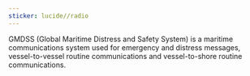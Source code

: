 ```yaml
---
sticker: lucide//radio
---
```

GMDSS (Global Maritime Distress and Safety System) is a maritime communications system used for emergency and distress messages, vessel-to-vessel routine communications and vessel-to-shore routine communications.
